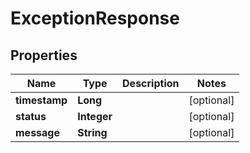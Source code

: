 

# ExceptionResponse


## Properties

Name | Type | Description | Notes
------------ | ------------- | ------------- | -------------
**timestamp** | **Long** |  |  [optional]
**status** | **Integer** |  |  [optional]
**message** | **String** |  |  [optional]



